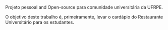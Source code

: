 Projeto pessoal and Open-source para comunidade universitária da UFRPE.

O objetivo deste trabalho é, primeiramente, levar o cardápio do
Restaurante Universitário para os estudantes.

